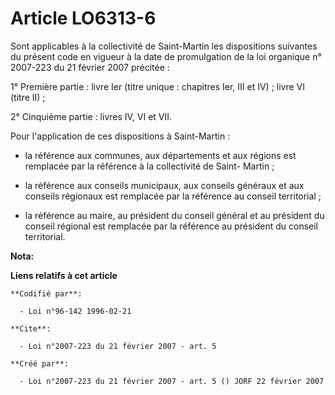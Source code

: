 # Article LO6313-6

Sont applicables à la collectivité de Saint-Martin les dispositions suivantes du présent code en vigueur à la date de
promulgation de la loi organique n° 2007-223 du 21 février 2007 précitée : 

1° Première partie : livre Ier (titre unique : chapitres Ier, III et IV) ; livre VI (titre II) ; 

2° Cinquième partie : livres IV, VI et VII. 

Pour l'application de ces dispositions à Saint-Martin :

- la référence aux communes, aux départements et aux régions est remplacée par la référence à la collectivité de Saint-
Martin ;

- la référence aux conseils municipaux, aux conseils généraux et aux conseils régionaux est remplacée par la référence au
conseil territorial ;

- la référence au maire, au président du conseil général et au président du conseil régional est remplacée par la référence
au président du conseil territorial.

**Nota:**



**Liens relatifs à cet article**

	**Codifié par**:

	  - Loi n°96-142 1996-02-21

	**Cite**:

	  - Loi n°2007-223 du 21 février 2007 - art. 5

	**Créé par**:

	  - Loi n°2007-223 du 21 février 2007 - art. 5 () JORF 22 février 2007
